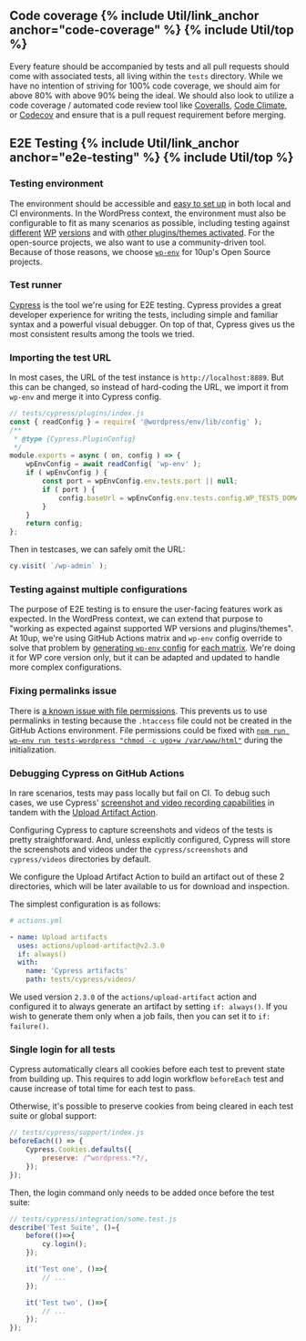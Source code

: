 <h2 id="code-coverage" class="anchor-heading">Code coverage {% include Util/link_anchor anchor="code-coverage" %} {% include Util/top %}</h2>

Every feature should be accompanied by tests and all pull requests should come with associated tests, all living within the `tests` directory.  While we have no intention of striving for 100% code coverage, we should aim for above 80% with above 90% being the ideal.  We should also look to utilize a code coverage / automated code review tool like [Coveralls](https://coveralls.io/), [Code Climate](https://codeclimate.com/), or [Codecov](https://codecov.io/) and ensure that is a pull request requirement before merging.

<!-- @todo: add coverage badge details -->

<h2 id="e2e-testing" class="anchor-heading">E2E Testing {% include Util/link_anchor anchor="e2e-testing" %} {% include Util/top %}</h2>

### Testing environment

The environment should be accessible and [easy to set up](https://developer.wordpress.org/block-editor/reference-guides/packages/packages-env/#installation-as-a-local-package) in both local and CI environments. In the WordPress context, the environment must also be configurable to fit as many scenarios as possible, including testing against [different](https://developer.wordpress.org/block-editor/reference-guides/packages/packages-env/#latest-production-wordpress-current-directory-as-a-plugin) [WP](https://developer.wordpress.org/block-editor/reference-guides/packages/packages-env/#latest-development-wordpress-current-directory-as-a-plugin) [versions](https://developer.wordpress.org/block-editor/reference-guides/packages/packages-env/#local-wordpress-develop-current-directory-as-a-plugin) and with [other plugins/themes activated](https://developer.wordpress.org/block-editor/reference-guides/packages/packages-env/#a-complete-testing-environment). For the open-source projects, we also want to use a community-driven tool. Because of those reasons, we choose [`wp-env`](https://developer.wordpress.org/block-editor/reference-guides/packages/packages-env) for 10up's Open Source projects.

### Test runner

[Cypress](https://github.com/cypress-io/cypress) is the tool we're using for E2E testing. Cypress provides a great developer experience for writing the tests, including simple and familiar syntax and a powerful visual debugger. On top of that, Cypress gives us the most consistent results among the tools we tried.

### Importing the test URL

In most cases, the URL of the test instance is `http://localhost:8889`. But this can be changed, so instead of hard-coding the URL, we import it from `wp-env` and merge it into Cypress config.

```js
// tests/cypress/plugins/index.js
const { readConfig } = require( '@wordpress/env/lib/config' );
/**
 * @type {Cypress.PluginConfig}
 */
module.exports = async ( on, config ) => {
	wpEnvConfig = await readConfig( 'wp-env' );
	if ( wpEnvConfig ) {
		const port = wpEnvConfig.env.tests.port || null;
		if ( port ) {
			config.baseUrl = wpEnvConfig.env.tests.config.WP_TESTS_DOMAIN;
		}
	}
	return config;
};
```

Then in testcases, we can safely omit the URL:
```js
cy.visit( `/wp-admin` );
```

### Testing against multiple configurations

The purpose of E2E testing is to ensure the user-facing features work as expected. In the WordPress context, we can extend that purpose to "working as expected against supported WP versions and plugins/themes". At 10up, we're using GitHub Actions matrix and `wp-env` config override to solve that problem by [generating `wp-env` config](https://github.com/10up/simple-podcasting/blob/develop/tests/bin/set-core-version.js) for [each matrix](https://github.com/10up/simple-podcasting/blob/develop/.github/workflows/test-branch.yml#L30-L31). We're doing it for WP core version only, but it can be adapted and updated to handle more complex configurations.

### Fixing permalinks issue

There is [a known issue with file permissions](https://github.com/WordPress/gutenberg/issues/28201). This prevents us to use permalinks in testing because the `.htaccess` file could not be created in the GitHub Actions environment. File permissions could be fixed with [`npm run wp-env run tests-wordpress "chmod -c ugo+w /var/www/html"`](https://github.com/10up/ads-txt/pull/84/files) during the initialization.

### Debugging Cypress on GitHub Actions

In rare scenarios, tests may pass locally but fail on CI. To debug such cases, we use Cypress' [screenshot and video recording capabilities](https://docs.cypress.io/guides/guides/screenshots-and-videos#Screenshots) in tandem with the [Upload Artifact Action](https://github.com/actions/upload-artifact).

Configuring Cypress to capture screenshots and videos of the tests is pretty straightforward. And, unless explicitly configured, Cypress will store the screenshots and videos under the `cypress/screenshots` and `cypress/videos` directories by default.

We configure the Upload Artifact Action to build an artifact out of these 2 directories, which will be later available to us for download and inspection.

The simplest configuration is as follows:

```yaml
# actions.yml

- name: Upload artifacts
  uses: actions/upload-artifact@v2.3.0
  if: always()
  with:
    name: 'Cypress artifacts'
    path: tests/cypress/videos/
```

We used version `2.3.0` of the `actions/upload-artifact` action and configured it to always generate an artifact by setting `if: always()`. If you wish to generate them only when a job fails, then you can set it to `if: failure()`.

### Single login for all tests

Cypress automatically clears all cookies before each test to prevent state from building up. This requires to add login workflow `beforeEach` test and cause increase of total time for each test to pass.

Otherwise, it's possible to preserve cookies from being cleared in each test suite or global support:

```javascript
// tests/cypress/support/index.js
beforeEach(() => {
	Cypress.Cookies.defaults({
		preserve: /^wordpress.*?/,
	});
});
```

Then, the login command only needs to be added once before the test suite:

```javascript
// tests/cypress/integration/some.test.js
describe('Test Suite', ()={
	before(()=>{
		cy.login();
	});

	it('Test one', ()=>{
		// ...
	});

	it('Test two', ()=>{
		// ...
	});
});
```